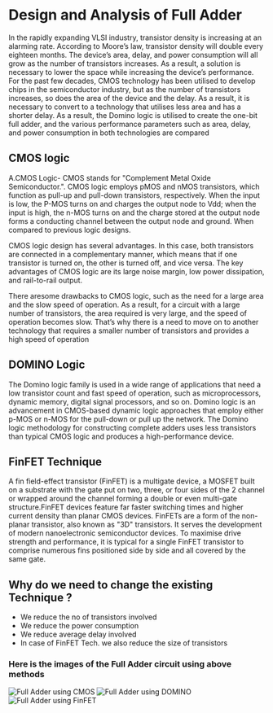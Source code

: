 # Design and Analysis of Full Adder   
In the rapidly expanding VLSI industry, transistor density is increasing at an alarming rate.
According to Moore’s law, transistor density will double every eighteen months. The
device’s area, delay, and power consumption will all grow as the number of transistors
increases. As a result, a solution is necessary to lower the space while increasing the
device’s performance. For the past few decades, CMOS technology has been utilised to
develop chips in the semiconductor industry, but as the number of transistors increases, so
does the area of the device and the delay. As a result, it is necessary to convert to a
technology that utilises less area and has a shorter delay. As a result, the Domino logic is
utilised to create the one-bit full adder, and the various performance parameters such as
area, delay, and power consumption in both technologies are compared 
## CMOS logic 
A.CMOS Logic- CMOS stands for "Complement Metal Oxide Semiconductor.".
CMOS logic employs pMOS and nMOS transistors, which function as pull-up and
pull-down transistors, respectively. When the input is low, the P-MOS turns on and charges
the output node to Vdd; when the input is high, the n-MOS turns on and the charge stored
at the output node forms a conducting channel between the output node and ground. When
compared to previous logic designs.

CMOS logic design has several advantages. 
In this case, both transistors are connected in a complementary manner, which means that if one
transistor is turned on, the other is turned off, and vice versa. The key advantages of CMOS
logic are its large noise margin, low power dissipation, and rail-to-rail output.

There aresome drawbacks to CMOS logic, such as the need for a large area and the slow speed of
operation. As a result, for a circuit with a large number of transistors, the area required is
very large, and the speed of operation becomes slow. That’s why there is a need to move on
to another technology that requires a smaller number of transistors and provides a high
speed of operation
## DOMINO Logic
The Domino logic family is used in a wide range of applications that need a
low transistor count and fast speed of operation, such as microprocessors, dynamic
memory, digital signal processors, and so on. Domino logic is an advancement in
CMOS-based dynamic logic approaches that employ either p-MOS or n-MOS for the
pull-down or pull up the network. The Domino logic methodology for constructing
complete adders uses less transistors than typical CMOS logic and produces a
high-performance device.
## FinFET Technique
A fin field-effect transistor (FinFET) is a multigate device, a MOSFET
built on a substrate with the gate put on two, three, or four sides of the 2 channel or wrapped around the channel 
forming a double or even multi-gate structure.FinFET devices feature far faster switching times and higher
current density than planar CMOS devices. FinFETs are a form of the non-planar transistor,
also known as "3D" transistors. It serves the development of modern nanoelectronic
semiconductor devices. To maximise drive strength and performance, it is typical for a
single FinFET transistor to comprise numerous fins positioned side by side and all covered
by the same gate.
## Why do we need to change the existing Technique ?
- We reduce the no of transistors involved
- We reduce the power consumption 
- We reduce average delay involved 
- In case of FinFET Tech. we also reduce the size of transistors
### Here is the images of the Full Adder circuit using above methods
![Full Adder using CMOS]("fulladdschcmos.png")
![Full Adder using DOMINO]("fullladddominoimg.png")
![Full Adder using FinFET]("fulladdschfinfet.png")

